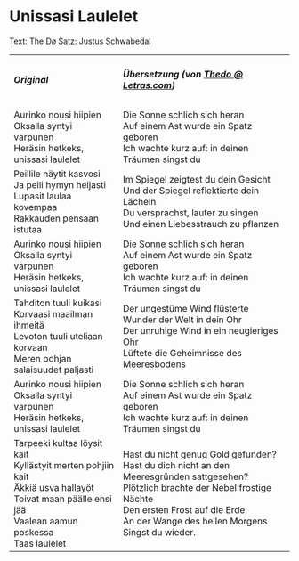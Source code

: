 # Unissasi Laulelet

Text: The Dø
Satz: Justus Schwabedal

<table>
  <tr>
    <td>
      <h5> Original </h5>
    </td>
    <td>
      <h5> Übersetzung (von <a href="https://www.letras.com/thedo/1328391/deutsch.html">Thedo @ Letras.com</a>)</h5>
    </td>
  </tr>
  <tr>
    <td>
      Aurinko nousi hiipien<br />
      Oksalla syntyi varpunen<br />
      Heräsin hetkeks, unissasi laulelet
    </td>
    <td>
      Die Sonne schlich sich heran<br />
      Auf einem Ast wurde ein Spatz geboren<br />
      Ich wachte kurz auf: in deinen Träumen singst du
    </td>
  </tr>
  <tr>
    <td>
      Peillile näytit kasvosi<br />
      Ja peili hymyn heijasti<br />
      Lupasit laulaa kovempaa<br />
      Rakkauden pensaan istutaa
    </td>
    <td>
      Im Spiegel zeigtest du dein Gesicht<br />
      Und der Spiegel reflektierte dein Lächeln<br />
      Du versprachst, lauter zu singen<br />
      Und einen Liebesstrauch zu pflanzen
    </td>
  </tr>
  <tr>
    <td>
      Aurinko nousi hiipien<br />
      Oksalla syntyi varpunen<br />
      Heräsin hetkeks, unissasi laulelet
    </td>
    <td>
      Die Sonne schlich sich heran<br />
      Auf einem Ast wurde ein Spatz geboren<br />
      Ich wachte kurz auf: in deinen Träumen singst du
    </td>
  </tr>
  <tr>
    <td>
      Tahditon tuuli kuikasi<br />
      Korvaasi maailman ihmeitä<br />
      Levoton tuuli uteliaan korvaan<br />
      Meren pohjan salaisuudet paljasti
    </td>
    <td>
      Der ungestüme Wind flüsterte<br />
      Wunder der Welt in dein Ohr<br />
      Der unruhige Wind in ein neugieriges Ohr<br />
      Lüftete die Geheimnisse des Meeresbodens
    </td>
  </tr>
  <tr>
    <td>
      Aurinko nousi hiipien<br />
      Oksalla syntyi varpunen<br />
      Heräsin hetkeks, unissasi laulelet
    </td>
    <td>
      Die Sonne schlich sich heran<br />
      Auf einem Ast wurde ein Spatz geboren<br />
      Ich wachte kurz auf: in deinen Träumen singst du
    </td>
  </tr>
  <tr>
    <td>
      Tarpeeki kultaa löysit kait<br />
      Kyllästyit merten pohjiin kait<br />
      Äkkiä usva hallayöt<br />
      Toivat maan päälle ensi jää<br />
      Vaalean aamun poskessa<br />
      Taas laulelet
    </td>
    <td>
      Hast du nicht genug Gold gefunden?<br />
      Hast du dich nicht an den Meeresgründen sattgesehen?<br />
      Plötzlich brachte der Nebel frostige Nächte<br />
      Den ersten Frost auf die Erde<br />
      An der Wange des hellen Morgens<br />
      Singst du wieder.
    </td>
  </tr>
</table>
